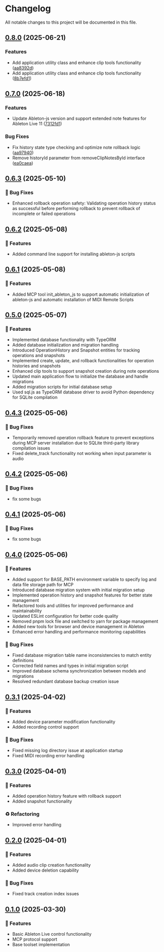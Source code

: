 # Changelog

All notable changes to this project will be documented in this file.

## [0.8.0](https://github.com/xiaolaa2/ableton-copilot-mcp/compare/v0.7.0...v0.8.0) (2025-06-21)


### Features

* Add application utility class and enhance clip tools functionality ([aa8392d](https://github.com/xiaolaa2/ableton-copilot-mcp/commit/aa8392d5a5b6a072b60f1ca16ea11ce1368fbebe))
* Add application utility class and enhance clip tools functionality ([8b7efd1](https://github.com/xiaolaa2/ableton-copilot-mcp/commit/8b7efd1601aa61fad4125bd47f4ee89cbf3214b2))

## [0.7.0](https://github.com/xiaolaa2/ableton-copilot-mcp/compare/v0.6.3...v0.7.0) (2025-06-18)


### Features

* Update Ableton-js version and support extended note features for Ableton Live 11 ([7312fd1](https://github.com/xiaolaa2/ableton-copilot-mcp/commit/7312fd19d83dfd594a3bab8876e4eb254945e39d))


### Bug Fixes

* Fix history state type checking and optimize note rollback logic ([aa97940](https://github.com/xiaolaa2/ableton-copilot-mcp/commit/aa979404e95e649036387fc401074238b02a5a2f))
* Remove historyId parameter from removeClipNotesById interface ([ea0caea](https://github.com/xiaolaa2/ableton-copilot-mcp/commit/ea0caea448dff1a3e5d9d3cdcad488822a3a7819))

## [0.6.3](https://github.com/xiaolaa2/ableton-copilot-mcp/compare/v0.6.2...v0.6.3) (2025-05-10)


### 🐛 Bug Fixes

* Enhanced rollback operation safety: Validating operation history status as successful before performing rollback to prevent rollback of incomplete or failed operations

## [0.6.2](https://github.com/xiaolaa2/ableton-copilot-mcp/compare/v0.6.1...v0.6.2) (2025-05-08)


### 🚀 Features

* Added command line support for installing ableton-js scripts

## [0.6.1](https://github.com/xiaolaa2/ableton-copilot-mcp/compare/v0.5.0...v0.6.1) (2025-05-08)


### 🚀 Features

* Added MCP tool init_ableton_js to support automatic initialization of ableton-js and automatic installation of MIDI Remote Scripts

## [0.5.0](https://github.com/xiaolaa2/ableton-copilot-mcp/compare/v0.4.3...v0.5.0) (2025-05-07)


### 🚀 Features

* Implemented database functionality with TypeORM
* Added database initialization and migration handling
* Introduced OperationHistory and Snapshot entities for tracking operations and snapshots
* Implemented create, update, and rollback functionalities for operation histories and snapshots
* Enhanced clip tools to support snapshot creation during note operations
* Updated main application flow to initialize the database and handle migrations
* Added migration scripts for initial database setup
* Used sql.js as TypeORM database driver to avoid Python dependency for SQLite compilation

## [0.4.3](https://github.com/xiaolaa2/ableton-copilot-mcp/compare/v0.4.2...v0.4.3) (2025-05-06)


### 🐛 Bug Fixes

* Temporarily removed operation rollback feature to prevent exceptions during MCP server installation due to SQLite third-party library compilation issues
* Fixed delete_track functionality not working when input parameter is audio

## [0.4.2](https://github.com/xiaolaa2/ableton-copilot-mcp/compare/v0.4.1...v0.4.2) (2025-05-06)


### 🐛 Bug Fixes

* fix some bugs

## [0.4.1](https://github.com/xiaolaa2/ableton-copilot-mcp/compare/v0.4.0...v0.4.1) (2025-05-06)


### 🐛 Bug Fixes

* fix some bugs

## [0.4.0](https://github.com/xiaolaa2/ableton-copilot-mcp/compare/v0.3.1...v0.4.0) (2025-05-06)


### 🚀 Features

* Added support for BASE_PATH environment variable to specify log and data file storage path for MCP
* Introduced database migration system with initial migration setup
* Implemented operation history and snapshot features for better state management
* Refactored tools and utilities for improved performance and maintainability
* Updated ESLint configuration for better code quality
* Removed pnpm lock file and switched to yarn for package management
* Added new tools for browser and device management in Ableton
* Enhanced error handling and performance monitoring capabilities


### 🐛 Bug Fixes

* Fixed database migration table name inconsistencies to match entity definitions
* Corrected field names and types in initial migration script
* Improved database schema synchronization between models and migrations
* Resolved redundant database backup creation issue

## [0.3.1](https://github.com/xiaolaa2/ableton-copilot-mcp/compare/v0.3.0...v0.3.1) (2025-04-02)


### 🚀 Features

* Added device parameter modification functionality
* Added recording control support


### 🐛 Bug Fixes

* Fixed missing log directory issue at application startup
* Fixed MIDI recording error handling

## [0.3.0](https://github.com/xiaolaa2/ableton-copilot-mcp/compare/v0.2.0...v0.3.0) (2025-04-01)


### 🚀 Features

* Added operation history feature with rollback support
* Added snapshot functionality


### ♻️ Refactoring

* Improved error handling

## [0.2.0](https://github.com/xiaolaa2/ableton-copilot-mcp/compare/v0.1.0...v0.2.0) (2025-04-01)


### 🚀 Features

* Added audio clip creation functionality
* Added device deletion capability


### 🐛 Bug Fixes

* Fixed track creation index issues

## [0.1.0](https://github.com/xiaolaa2/ableton-copilot-mcp/releases/tag/v0.1.0) (2025-03-30)


### 🚀 Features

* Basic Ableton Live control functionality
* MCP protocol support
* Base toolset implementation
